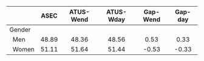 
|                      |         ASEC |    ATUS-Wend |    ATUS-Wday |     Gap-Wend |      Gap-day |
| -------------------- | :----------: | :----------: | :----------: | :----------: | :----------: |
| Gender               |              |              |              |              |              |
| &nbsp;&nbsp;Men      |        48.89 |        48.36 |        48.56 |         0.53 |         0.33 |
| &nbsp;&nbsp;Women    |        51.11 |        51.64 |        51.44 |        -0.53 |        -0.33 |

